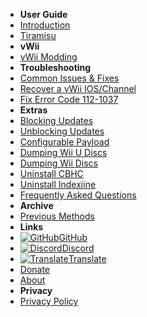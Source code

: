 - **User Guide**
- [Introduction](introduction)
- [Tiramisu](tiramisu)
- **vWii**
- [vWii Modding](vwii-modding)
- **Troubleshooting**
- [Common Issues & Fixes](common-issues-fixes)
- [Recover a vWii IOS/Channel](recover-vwii-ioses-channels)
- [Fix Error Code 112-1037](fix-errcode-112-1037)
- **Extras**
- [Blocking Updates](block-updates)
- [Unblocking Updates](unblock-updates)
- [Configurable Payload](configurable-payload)
- [Dumping Wii U Discs](dump-games)
- [Dumping Wii Discs](dump-wii-games)
- [Uninstall CBHC](uninstall-cbhc)
- [Uninstall Indexiine](uninstall-indexiine)
- [Frequently Asked Questions](faq)
- **Archive**
- [Previous Methods](archive/cfw-choice)
- **Links**
- [![GitHub](https://icongr.am/simple/github.svg?color=808080&size=16)GitHub](https://github.com/hacks-guide/Guide-WiiU)
- [![Discord](https://icongr.am/simple/discord.svg?colored&size=16)Discord](https://discord.gg/C29hYvh)
- [![Translate](https://icongr.am/material/translate.svg?color=808080&size=16)Translate](https://hacks-guide.crowdin.com/u/projects/10)
- [Donate](donations)
- [About](about)
- **Privacy**
- [Privacy Policy](privacy-policy)
